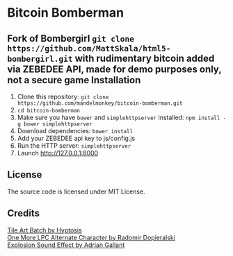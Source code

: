 Bitcoin Bomberman
================

Fork of Bombergirl ```git clone https://github.com/MattSkala/html5-bombergirl.git``` with rudimentary bitcoin added via ZEBEDEE API, made for demo purposes only, not a secure game
Installation
------------
1. Clone this repository: ```git clone https://github.com/mandelmonkey/bitcoin-bomberman.git```
2. ```cd bitcoin-bomberman```
3. Make sure you have `bower` and `simplehttpserver` installed: ```npm install -g bower simplehttpserver```
3. Download dependencies: ```bower install```
4. Add your ZEBEDEE api key to js/config.js
5. Run the HTTP server: ```simplehttpserver```
6. Launch http://127.0.0.1:8000

License
-------
The source code is licensed under MIT License.

Credits
-------
[Tile Art Batch by Hyptosis](http://www.newgrounds.com/art/view/hyptosis/tile-art-batch-1)<br>
[One More LPC Alternate Character by Radomir Dopieralski](http://opengameart.org/content/one-more-lpc-alternate-character)<br>
[Explosion Sound Effect by Adrian Gallant](http://www.flashkit.com/soundfx/Cartoon/Explosions/Explosio-Adrian_G-7936)